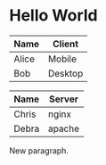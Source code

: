 # Hello World

| Name  | Client  |
| ----- | ------- |
| Alice | Mobile  |
| Bob   | Desktop |

| Name  | Server |
| ----- | ------ |
| Chris | nginx  |
| Debra | apache |

New paragraph.
